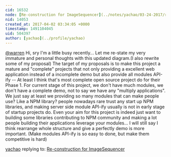 ```yaml
---
cid: 16532
node: [Re-construction for ImageSequencer](../notes/yachao/03-24-2017/re-construction-for-imagesequencer)
nid: 14053
created_at: 2017-04-02 03:34:05 +0000
timestamp: 1491104045
uid: 504397
author: [yachao](../profile/yachao)
---
```


[@warren](/profile/warren) Hi, sry I'm a little busy recently... Let me re-state my very immature and personal thoughts with this updated diagram.(I also rewrite some of my proposal) The target of my proposals is to make this project a mature and "complete" projects that not only providing a excellent web application instead of a incomplete demo but also provide all modules API-ify -- At least I think that's most complete open source project do for their Phase 1. For current stage of this project, we don't have much modules, we don't have a complete demo, not to say we have any "multiply applications". We just say at least we providing so many modules that can make people use? Like a NPM library? people nowadays rare trust any start up NPM libraries, and making server side module API-ify usually is not in early stage of startup projects do. Even your aim for this project is indeed just want to building some libraries contributing to NPM community and making a lot people building their applications leverage your modules... I will still say I think rearrange whole structure and give a perfectly demo is more important. (Make modules API-ify is so easy to done, but make them competitive is hard)

[yachao](../profile/yachao) replying to: [Re-construction for ImageSequencer](../notes/yachao/03-24-2017/re-construction-for-imagesequencer)

